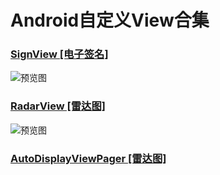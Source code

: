 # Android自定义View合集

### [SignView [电子签名]](signview/)
![预览图](signview/image/preview.png)
### [RadarView [雷达图]](radarview/)
![预览图](radarview/image/preview.png)
### [AutoDisplayViewPager [雷达图]](auto-display-view-pager/)